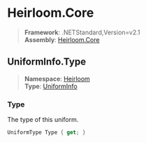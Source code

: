 # Heirloom.Core

> **Framework**: .NETStandard,Version=v2.1  
> **Assembly**: [Heirloom.Core][0]  

## UniformInfo.Type

> **Namespace**: [Heirloom][0]  
> **Type**: [UniformInfo][1]  

### Type

The type of this uniform.

```cs
UniformType Type { get; }
```

[0]: ../Heirloom.Core.md
[1]: Heirloom.UniformInfo.md
